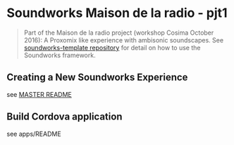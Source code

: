 # Soundworks Maison de la radio - pjt1

> Part of the Maison de la radio project (workshop Cosima October 2016): A Proxomix like experience with ambisonic soundscapes. 
> See [soundworks-template repository](https://github.com/collective-soundworks/soundworks-template) for detail on how to use the Soundworks framework.

## Creating a New Soundworks Experience

see [MASTER README](https://github.com/collective-soundworks/soundworks-template/blob/master/README.md)

## Build Cordova application

see apps/README




